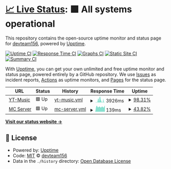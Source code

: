 # [📈 Live Status](https://demo.upptime.js.org): <!--live status--> **🟩 All systems operational**

This repository contains the open-source uptime monitor and status page for [devteam156](https://demo.upptime.js.org), powered by [Upptime](https://github.com/upptime/upptime).

[![Uptime CI](https://github.com/devteam156/upptime/workflows/Uptime%20CI/badge.svg)](https://github.com/devteam156/upptime/actions?query=workflow%3A%22Uptime+CI%22)
[![Response Time CI](https://github.com/devteam156/upptime/workflows/Response%20Time%20CI/badge.svg)](https://github.com/devteam156/upptime/actions?query=workflow%3A%22Response+Time+CI%22)
[![Graphs CI](https://github.com/devteam156/upptime/workflows/Graphs%20CI/badge.svg)](https://github.com/devteam156/upptime/actions?query=workflow%3A%22Graphs+CI%22)
[![Static Site CI](https://github.com/devteam156/upptime/workflows/Static%20Site%20CI/badge.svg)](https://github.com/devteam156/upptime/actions?query=workflow%3A%22Static+Site+CI%22)
[![Summary CI](https://github.com/devteam156/upptime/workflows/Summary%20CI/badge.svg)](https://github.com/devteam156/upptime/actions?query=workflow%3A%22Summary+CI%22)

With [Upptime](https://upptime.js.org), you can get your own unlimited and free uptime monitor and status page, powered entirely by a GitHub repository. We use [Issues](https://github.com/devteam156/upptime/issues) as incident reports, [Actions](https://github.com/devteam156/upptime/actions) as uptime monitors, and [Pages](https://demo.upptime.js.org) for the status page.

<!--start: status pages-->
<!-- This summary is generated by Upptime (https://github.com/upptime/upptime) -->
<!-- Do not edit this manually, your changes will be overwritten -->
<!-- prettier-ignore -->
| URL | Status | History | Response Time | Uptime |
| --- | ------ | ------- | ------------- | ------ |
| <img alt="" src="https://icons.duckduckgo.com/ip3/yt-music.developerteam2.repl.co.ico" height="13"> [YT-Music](https://YT-Music.developerteam2.repl.co) | 🟩 Up | [yt-music.yml](https://github.com/devteam156/upptime/commits/HEAD/history/yt-music.yml) | <details><summary><img alt="Response time graph" src="./graphs/yt-music/response-time-week.png" height="20"> 3926ms</summary><br><a href="https://devteam156.github.io/upptime//history/yt-music"><img alt="Response time 2207" src="https://img.shields.io/endpoint?url=https%3A%2F%2Fraw.githubusercontent.com%2Fdevteam156%2Fupptime%2FHEAD%2Fapi%2Fyt-music%2Fresponse-time.json"></a><br><a href="https://devteam156.github.io/upptime//history/yt-music"><img alt="24-hour response time 198" src="https://img.shields.io/endpoint?url=https%3A%2F%2Fraw.githubusercontent.com%2Fdevteam156%2Fupptime%2FHEAD%2Fapi%2Fyt-music%2Fresponse-time-day.json"></a><br><a href="https://devteam156.github.io/upptime//history/yt-music"><img alt="7-day response time 3926" src="https://img.shields.io/endpoint?url=https%3A%2F%2Fraw.githubusercontent.com%2Fdevteam156%2Fupptime%2FHEAD%2Fapi%2Fyt-music%2Fresponse-time-week.json"></a><br><a href="https://devteam156.github.io/upptime//history/yt-music"><img alt="30-day response time 2207" src="https://img.shields.io/endpoint?url=https%3A%2F%2Fraw.githubusercontent.com%2Fdevteam156%2Fupptime%2FHEAD%2Fapi%2Fyt-music%2Fresponse-time-month.json"></a><br><a href="https://devteam156.github.io/upptime//history/yt-music"><img alt="1-year response time 2207" src="https://img.shields.io/endpoint?url=https%3A%2F%2Fraw.githubusercontent.com%2Fdevteam156%2Fupptime%2FHEAD%2Fapi%2Fyt-music%2Fresponse-time-year.json"></a></details> | <details><summary><a href="https://devteam156.github.io/upptime//history/yt-music">98.31%</a></summary><a href="https://devteam156.github.io/upptime//history/yt-music"><img alt="All-time uptime 99.39%" src="https://img.shields.io/endpoint?url=https%3A%2F%2Fraw.githubusercontent.com%2Fdevteam156%2Fupptime%2FHEAD%2Fapi%2Fyt-music%2Fuptime.json"></a><br><a href="https://devteam156.github.io/upptime//history/yt-music"><img alt="24-hour uptime 100.00%" src="https://img.shields.io/endpoint?url=https%3A%2F%2Fraw.githubusercontent.com%2Fdevteam156%2Fupptime%2FHEAD%2Fapi%2Fyt-music%2Fuptime-day.json"></a><br><a href="https://devteam156.github.io/upptime//history/yt-music"><img alt="7-day uptime 98.31%" src="https://img.shields.io/endpoint?url=https%3A%2F%2Fraw.githubusercontent.com%2Fdevteam156%2Fupptime%2FHEAD%2Fapi%2Fyt-music%2Fuptime-week.json"></a><br><a href="https://devteam156.github.io/upptime//history/yt-music"><img alt="30-day uptime 99.39%" src="https://img.shields.io/endpoint?url=https%3A%2F%2Fraw.githubusercontent.com%2Fdevteam156%2Fupptime%2FHEAD%2Fapi%2Fyt-music%2Fuptime-month.json"></a><br><a href="https://devteam156.github.io/upptime//history/yt-music"><img alt="1-year uptime 99.39%" src="https://img.shields.io/endpoint?url=https%3A%2F%2Fraw.githubusercontent.com%2Fdevteam156%2Fupptime%2FHEAD%2Fapi%2Fyt-music%2Fuptime-year.json"></a></details>
| <img alt="" src="https://icons.duckduckgo.com/ip3/null.ico" height="13"> [MC Server](65.108.199.248) | 🟩 Up | [mc-server.yml](https://github.com/devteam156/upptime/commits/HEAD/history/mc-server.yml) | <details><summary><img alt="Response time graph" src="./graphs/mc-server/response-time-week.png" height="20"> 139ms</summary><br><a href="https://devteam156.github.io/upptime//history/mc-server"><img alt="Response time 142" src="https://img.shields.io/endpoint?url=https%3A%2F%2Fraw.githubusercontent.com%2Fdevteam156%2Fupptime%2FHEAD%2Fapi%2Fmc-server%2Fresponse-time.json"></a><br><a href="https://devteam156.github.io/upptime//history/mc-server"><img alt="24-hour response time 158" src="https://img.shields.io/endpoint?url=https%3A%2F%2Fraw.githubusercontent.com%2Fdevteam156%2Fupptime%2FHEAD%2Fapi%2Fmc-server%2Fresponse-time-day.json"></a><br><a href="https://devteam156.github.io/upptime//history/mc-server"><img alt="7-day response time 139" src="https://img.shields.io/endpoint?url=https%3A%2F%2Fraw.githubusercontent.com%2Fdevteam156%2Fupptime%2FHEAD%2Fapi%2Fmc-server%2Fresponse-time-week.json"></a><br><a href="https://devteam156.github.io/upptime//history/mc-server"><img alt="30-day response time 142" src="https://img.shields.io/endpoint?url=https%3A%2F%2Fraw.githubusercontent.com%2Fdevteam156%2Fupptime%2FHEAD%2Fapi%2Fmc-server%2Fresponse-time-month.json"></a><br><a href="https://devteam156.github.io/upptime//history/mc-server"><img alt="1-year response time 142" src="https://img.shields.io/endpoint?url=https%3A%2F%2Fraw.githubusercontent.com%2Fdevteam156%2Fupptime%2FHEAD%2Fapi%2Fmc-server%2Fresponse-time-year.json"></a></details> | <details><summary><a href="https://devteam156.github.io/upptime//history/mc-server">43.82%</a></summary><a href="https://devteam156.github.io/upptime//history/mc-server"><img alt="All-time uptime 83.55%" src="https://img.shields.io/endpoint?url=https%3A%2F%2Fraw.githubusercontent.com%2Fdevteam156%2Fupptime%2FHEAD%2Fapi%2Fmc-server%2Fuptime.json"></a><br><a href="https://devteam156.github.io/upptime//history/mc-server"><img alt="24-hour uptime 1.83%" src="https://img.shields.io/endpoint?url=https%3A%2F%2Fraw.githubusercontent.com%2Fdevteam156%2Fupptime%2FHEAD%2Fapi%2Fmc-server%2Fuptime-day.json"></a><br><a href="https://devteam156.github.io/upptime//history/mc-server"><img alt="7-day uptime 43.82%" src="https://img.shields.io/endpoint?url=https%3A%2F%2Fraw.githubusercontent.com%2Fdevteam156%2Fupptime%2FHEAD%2Fapi%2Fmc-server%2Fuptime-week.json"></a><br><a href="https://devteam156.github.io/upptime//history/mc-server"><img alt="30-day uptime 83.55%" src="https://img.shields.io/endpoint?url=https%3A%2F%2Fraw.githubusercontent.com%2Fdevteam156%2Fupptime%2FHEAD%2Fapi%2Fmc-server%2Fuptime-month.json"></a><br><a href="https://devteam156.github.io/upptime//history/mc-server"><img alt="1-year uptime 83.55%" src="https://img.shields.io/endpoint?url=https%3A%2F%2Fraw.githubusercontent.com%2Fdevteam156%2Fupptime%2FHEAD%2Fapi%2Fmc-server%2Fuptime-year.json"></a></details>

<!--end: status pages-->

[**Visit our status website →**](https://demo.upptime.js.org)

## 📄 License

- Powered by: [Upptime](https://github.com/upptime/upptime)
- Code: [MIT](./LICENSE) © [devteam156](https://demo.upptime.js.org)
- Data in the `./history` directory: [Open Database License](https://opendatacommons.org/licenses/odbl/1-0/)
